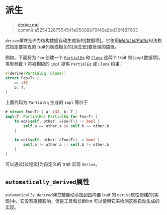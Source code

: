# 派生

>[derive.md](https://github.com/rust-lang/reference/blob/master/src/attributes/derive.md)\
>commit a52543267554541a95088b79f46a8bd36f487603

*`derive`属性*允许为结构数据自动生成新的[数据项]。它使用[_MetaListPaths_]句法格式指定要实现的 trait列表或相关的[派生宏]要处理的路径。

例如，下面将为 `Foo` 创建一个 [`PartialEq`] 和 [`Clone`] 这两个 trait 的 [`impl`数据项]，类型参数 `T` 将被相应的 `impl` 提供 `PartialEq` 或 `Clone` 约束：

```rust
#[derive(PartialEq, Clone)]
struct Foo<T> {
    a: i32,
    b: T,
}
```

上面代码为 `PartialEq` 生成的 `impl` 等价于

```rust
# struct Foo<T> { a: i32, b: T }
impl<T: PartialEq> PartialEq for Foo<T> {
    fn eq(&self, other: &Foo<T>) -> bool {
        self.a == other.a && self.b == other.b
    }

    fn ne(&self, other: &Foo<T>) -> bool {
        self.a != other.a || self.b != other.b
    }
}
```

可以通过[过程宏]为自定义的 trait 实现 `derive`。

## `automatically_derived`属性

*`automatically_derived`属性*被自动添加到由内置 trait 的 `derive`属性创建的[实现]中。它没有直接影响，但是工具和诊断lint 可以使用它来检测这些自动生成的实现。

[_MetaListPaths_]: ../attributes.md#元数据项属性句法
[`Clone`]: https://doc.rust-lang.org/std/clone/trait.Clone.html
[`PartialEq`]: https://doc.rust-lang.org/std/cmp/trait.PartialEq.html
[`impl` item]: ../items/implementations.md
[items]: ../items.md
[derive macros]: ../procedural-macros.md#派生宏
[implementations]: ../items/implementations.md
[items]: ../items.md
[procedural macros]: ../procedural-macros.md#派生宏

